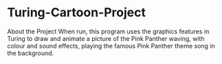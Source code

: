 # Turing-Cartoon-Project
About the Project
When run, this program uses the graphics features in Turing to draw and animate a picture of the Pink Panther waving, with colour and sound effects, playing the famous Pink Panther theme song in the background.
